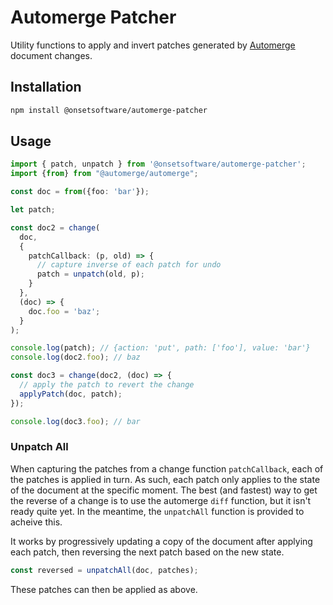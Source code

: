 # Automerge Patcher
Utility functions to apply and invert patches generated by [Automerge](https://automerge.org/) document changes.

## Installation
```bash
npm install @onsetsoftware/automerge-patcher
```

## Usage

```typescript
import { patch, unpatch } from '@onsetsoftware/automerge-patcher';
import {from} from "@automerge/automerge";

const doc = from({foo: 'bar'});

let patch;

const doc2 = change(
  doc,
  {
    patchCallback: (p, old) => {
      // capture inverse of each patch for undo
      patch = unpatch(old, p);
    }
  },
  (doc) => {
    doc.foo = 'baz';
  }
);

console.log(patch); // {action: 'put', path: ['foo'], value: 'bar'}
console.log(doc2.foo); // baz

const doc3 = change(doc2, (doc) => {
  // apply the patch to revert the change
  applyPatch(doc, patch);
});

console.log(doc3.foo); // bar


```

### Unpatch All
When capturing the patches from a change function `patchCallback`, each of the patches is applied in turn. 
As such, each patch only applies to the state of the document at the specific moment. The best (and fastest) way to get the reverse of a change is to use the automerge `diff` function, but it isn't ready quite yet. In the meantime, the `unpatchAll` function is provided to acheive this.

It works by progressively updating a copy of the document after applying each patch, then reversing the next patch based on the new state.

```ts
const reversed = unpatchAll(doc, patches);
```

These patches can then be applied as above.
